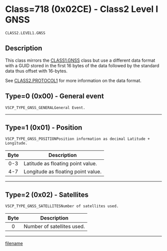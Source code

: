 # Class=718 (0x02CE) - Class2 Level I GNSS

    CLASS2.LEVEL1.GNSS

## Description

This class mirrors the [CLASS1.GNSS](./class1.gnss.md) class but use a different data format with a GUID stored in the first 16 bytes of the data followed by the standard data thus offset with 16-bytes.

See [CLASS2.PROTOCOL1](./class2.protocol1.md) for more information on the data format.
## Type=0 (0x00) - General event
    VSCP_TYPE_GNSS_GENERALGeneral Event.

----

## Type=1 (0x01) - Position
    VSCP_TYPE_GNSS_POSITIONPosition information as decimal Latitude + Longitude. 

 | Byte | Description                        | 
 | :----: | -----------                        | 
 | 0-3  | Latitude as floating point value.  | 
 | 4-7  | Longitude as floating point value. | 


----

## Type=2 (0x02) - Satellites
    VSCP_TYPE_GNSS_SATELLITESNumber of satellites used. 

 | Byte | Description                | 
 | :----: | -----------                | 
 | 0    | Number of satellites used. | 


----

[filename](./bottom_copyright.md ':include')